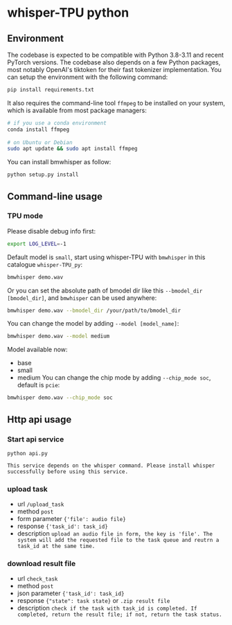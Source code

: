 # whisper-TPU python

## Environment
The codebase is expected to be compatible with Python 3.8-3.11 and recent PyTorch versions. The codebase also depends on a few Python packages, most notably OpenAI's tiktoken for their fast tokenizer implementation. You can setup the environment with the following command:
```bash
pip install requirements.txt
```
It also requires the command-line tool `ffmpeg` to be installed on your system, which is available from most package managers:
```bash
# if you use a conda environment
conda install ffmpeg
 
# on Ubuntu or Debian
sudo apt update && sudo apt install ffmpeg 
```
You can install bmwhisper as follow:
```bash
python setup.py install
```

## Command-line usage
### TPU mode
Please disable debug info first:
```bash
export LOG_LEVEL=-1
```
Default model is `small`, start using whisper-TPU with `bmwhisper` in this catalogue `whisper-TPU_py`:
```bash
bmwhisper demo.wav
```
Or you can set the absolute path of bmodel dir like this `--bmodel_dir [bmodel_dir]`, and `bmwhisper` can be used anywhere:
```bash
bmwhisper demo.wav --bmodel_dir /your/path/to/bmodel_dir
```
You can change the model by adding `--model [model_name]`:
```bash
bmwhisper demo.wav --model medium
```
Model available now:
* base
* small
* medium
You can change the chip mode by adding `--chip_mode soc`, default is `pcie`:
```bash
bmwhisper demo.wav --chip_mode soc
```

## Http api usage

### Start api service
`python api.py` 
    
    This service depends on the whisper command. Please install whisper successfully before using this service.

### upload task
- url `/upload_task`
- method `post`
- form parameter `{'file': audio file}`
- response `{'task_id': task_id}`
- description `upload an audio file in form, the key is 'file'. The system will add the requested file to the task queue and reutrn a task_id at the same time.`

### download result file
- url `check_task`
- method `post`
- json parameter `{'task_id': task_id}`
- response `{"state": task state}` or `.zip result file`
- description `check if the task with task_id is completed. If completed, return the result file; if not, return the task status. `